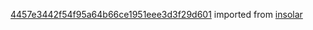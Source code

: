 [4457e3442f54f95a64b66ce1951eee3d3f29d601](https://github.com/insolar/insolar/commit/4457e3442f54f95a64b66ce1951eee3d3f29d601) imported from [insolar](https://github.com/insolar/insolar)
